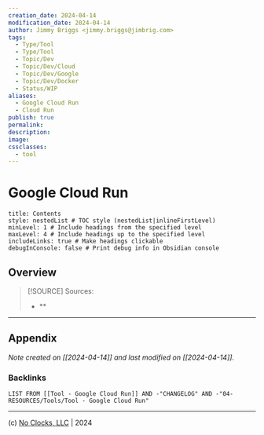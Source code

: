 ```yaml
---
creation_date: 2024-04-14
modification_date: 2024-04-14
author: Jimmy Briggs <jimmy.briggs@jimbrig.com>
tags:
  - Type/Tool
  - Type/Tool
  - Topic/Dev
  - Topic/Dev/Cloud
  - Topic/Dev/Google
  - Topic/Dev/Docker
  - Status/WIP
aliases:
  - Google Cloud Run
  - Cloud Run
publish: true
permalink:
description:
image:
cssclasses:
  - tool
---
```



# Google Cloud Run

```table-of-contents
title: Contents 
style: nestedList # TOC style (nestedList|inlineFirstLevel)
minLevel: 1 # Include headings from the specified level
maxLevel: 4 # Include headings up to the specified level
includeLinks: true # Make headings clickable
debugInConsole: false # Print debug info in Obsidian console
```

## Overview

> [!SOURCE] Sources:
> - **

***

## Appendix

*Note created on [[2024-04-14]] and last modified on [[2024-04-14]].*

### Backlinks

```dataview
LIST FROM [[Tool - Google Cloud Run]] AND -"CHANGELOG" AND -"04-RESOURCES/Tools/Tool - Google Cloud Run"
```

***

(c) [No Clocks, LLC](https://github.com/noclocks) | 2024